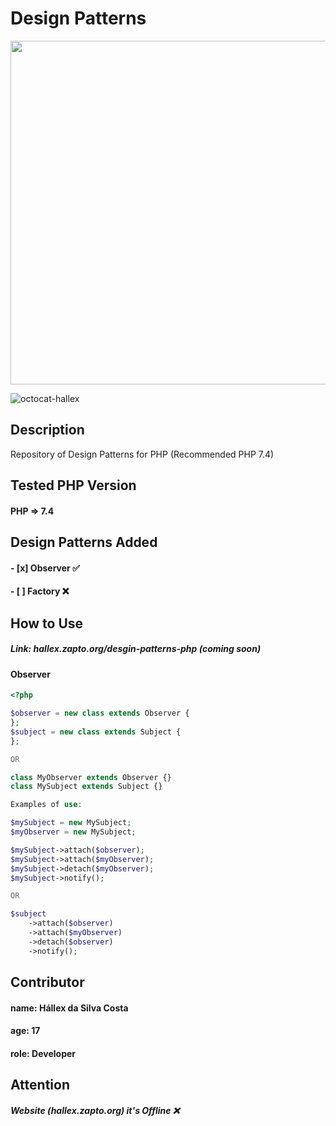 # Design Patterns


<p align="center">
    <img src="(https://user-images.githubusercontent.com/55293671/77607982-b7a2ca80-6efa-11ea-9c59-d82fba2e34d6.png" width="550">
</p>

![octocat-hallex](https://user-images.githubusercontent.com/55293671/77607982-b7a2ca80-6efa-11ea-9c59-d82fba2e34d6.png)

## Description
Repository of Design Patterns for PHP (Recommended PHP 7.4)

## Tested PHP Version
#### PHP => 7.4

## Design Patterns Added
#### - [x] Observer ✅
#### - [ ] Factory  ❌

## How to Use
##### Link: hallex.zapto.org/desgin-patterns-php (coming soon)
#### Observer
```php
<?php

$observer = new class extends Observer {
};
$subject = new class extends Subject {
};

OR

class MyObserver extends Observer {}
class MySubject extends Subject {}

Examples of use:

$mySubject = new MySubject;
$myObserver = new MySubject;

$mySubject->attach($observer);
$mySubject->attach($myObserver);
$mySubject->detach($myObserver);
$mySubject->notify();

OR

$subject
	->attach($observer)
	->attach($myObserver)
	->detach($observer)
	->notify();
```

## Contributor
#### name: Hállex da Silva Costa
#### age:  17
#### role: Developer

## Attention
##### Website (hallex.zapto.org) it's Offline ❌
